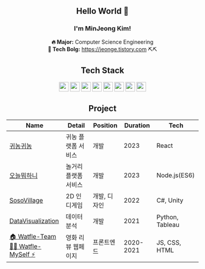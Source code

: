 <div align="center">
  
## Hello World 🙂
### I'm MinJeong Kim!

  <b>🔥 Major:</b> Computer Science Engineering <br>
  <b>💭 Tech Bolg:</b> <a href="https://jeonge.tistory.com/">https://jeonge.tistory.com ⛏️⛏️</a><br>
## Tech Stack
  <img src="https://img.shields.io/badge/Python-3776AB?style=flat-square&logo=Python&logoColor=white" height="25px"/>
  <img src="https://img.shields.io/badge/C++-00599C?style=flat-square&logo=C%2B%2B&logoColor=white" height="25px"/>
  <img src="https://img.shields.io/badge/JAVA-6897BB?style=flat-square&logo=JAVA&logoColor=white" height="25px"/>
  <img src="https://img.shields.io/badge/HTML-E34F26?style=flat-square&logo=HTML5&logoColor=white" height="25px"/>
  <img src="https://img.shields.io/badge/CSS-1572B6?style=flat-square&logo=CSS3&logoColor=white" height="25px"/>
  <img src="https://img.shields.io/badge/JavaScript-F7D71E?style=flat-square&logo=JavaScript&logoColor=white" height="25px"/>
  <img src="https://img.shields.io/badge/C%20Sharp-239120?style=flat-square&logo=CSharp&logoColor=white" height="25px"/>
  <img src="https://img.shields.io/badge/Unity-000000?style=flat-square&logo=Unity&logoColor=white" height="25px"/>

## Project
  
|Name|Detail|Position|Duration|Tech|
|--|--|--|--|--|
|[귀농귀농](https://github.com/GwinongGwinong/frontend)|귀농 플랫폼 서비스|개발|2023|React|
|[오늘뭐하니](https://github.com/UMC-LetsDo/what-you-do-today-back)|놀거리 플랫폼 서비스|개발|2023|Node.js(ES6)|
|[SosoVillage](https://github.com/JeongHyunJi/SosoVillage)|2D 인디게임|개발, 디자인|2022|C#, Unity|
|[DataVisualization](https://github.com/minjeongss/Data-Visualization)|데이터 분석|개발|2021|Python, Tableau|
|[🏠 Watfle-Team](https://github.com/WebGroose/Watfle) <br>[👶🏻 Watfle-MySelf ⚡](https://github.com/minjeongss/web-Watfle)|영화 리뷰 웹페이지|프론트엔드|2020-2021|JS, CSS, HTML|
